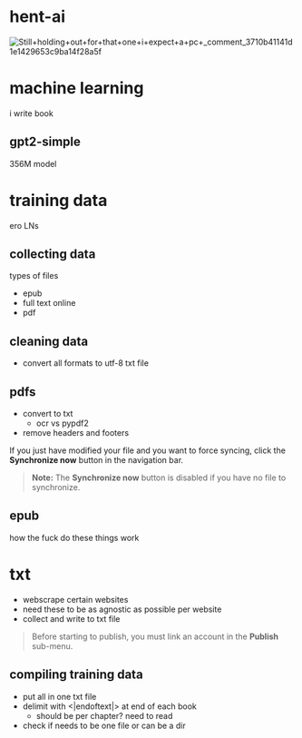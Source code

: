 # hent-ai



![Still+holding+out+for+that+one+i+expect+a+pc+_comment_3710b41141d1e1429653c9ba14f28a5f](https://user-images.githubusercontent.com/82014432/206927551-adef95cc-ef32-48f6-9595-17d01824ff3d.jpg)

# machine learning

i write book 

## gpt2-simple

356M model




# training data

ero LNs

## collecting data
types of files

 - epub
 - full text online
 - pdf

## cleaning data

 - convert all formats to utf-8 txt file

## pdfs

- convert to txt
	- ocr vs pypdf2
- remove headers and footers

If you just have modified your file and you want to force syncing, click the **Synchronize now** button in the navigation bar.

> **Note:** The **Synchronize now** button is disabled if you have no file to synchronize.

## epub

how the fuck do these things work


# txt

 - webscrape certain websites
 - need these to be as agnostic as possible per website
 - collect and write to txt file

> Before starting to publish, you must link an account in the **Publish** sub-menu.

## compiling training data


- put all in one txt file
- delimit with  <|endoftext|> at end of each book
	- should be per chapter? need to read 
- check if needs to be one file or can be a dir

